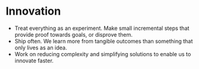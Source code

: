 # Innovation

- Treat everything as an experiment. Make small incremental steps that provide proof towards goals, or disprove them.
- Ship often. We learn more from tangible outcomes than something that only lives as an idea.
- Work on reducing complexity and simplifying solutions to enable us to innovate faster.
